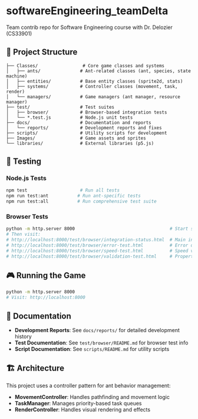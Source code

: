 # softwareEngineering_teamDelta
Team contrib repo for Software Engineering course with Dr. Delozier (CS33901)

## 📁 Project Structure

```
├── Classes/                 # Core game classes and systems
│   ├── ants/               # Ant-related classes (ant, species, state machine)
│   ├── entities/           # Base entity classes (sprite2d, stats)
│   ├── systems/            # Controller classes (movement, task, render)
│   └── managers/           # Game managers (ant manager, resource manager)
├── test/                   # Test suites
│   ├── browser/            # Browser-based integration tests
│   └── *.test.js           # Node.js unit tests
├── docs/                   # Documentation and reports
│   └── reports/            # Development reports and fixes
├── scripts/                # Utility scripts for development
├── Images/                 # Game assets and sprites
└── libraries/              # External libraries (p5.js)
```

## 🧪 Testing

### Node.js Tests
```bash
npm test                    # Run all tests
npm run test:ant           # Run ant-specific tests
npm run test:all           # Run comprehensive test suite
```

### Browser Tests
```bash
python -m http.server 8000                                    # Start server
# Then visit:
# http://localhost:8000/test/browser/integration-status.html  # Main integration tests
# http://localhost:8000/test/browser/error-test.html          # Error detection
# http://localhost:8000/test/browser/speed-test.html          # Speed validation
# http://localhost:8000/test/browser/validation-test.html     # Property validation
```

## 🎮 Running the Game

```bash
python -m http.server 8000
# Visit: http://localhost:8000
```

## 📖 Documentation

- **Development Reports**: See `docs/reports/` for detailed development history
- **Test Documentation**: See `test/browser/README.md` for browser test info  
- **Script Documentation**: See `scripts/README.md` for utility scripts

## 🏗️ Architecture

This project uses a controller pattern for ant behavior management:
- **MovementController**: Handles pathfinding and movement logic
- **TaskManager**: Manages priority-based task queues  
- **RenderController**: Handles visual rendering and effects
